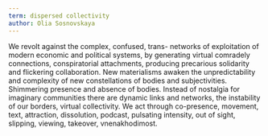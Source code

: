 ```yaml
---
term: dispersed collectivity
author: Olia Sosnovskaya
---
```

We revolt against the complex, confused, trans- networks of exploitation of modern economic and political systems, by generating virtual comradely connections, conspiratorial attachments, producing precarious solidarity and flickering collaboration. New materialisms awaken the unpredictability and complexity of new constellations of bodies and subjectivities. Shimmering presence and absence of bodies. Instead of nostalgia for imaginary communities there are dynamic links and networks, the instability of our borders, virtual collectivity. We act through co-presence, movement, text, attraction, dissolution, podcast, pulsating intensity, out of sight, slipping, viewing, takeover, vnenakhodimost.